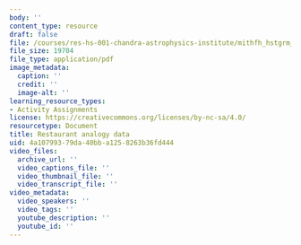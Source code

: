 ```yaml
---
body: ''
content_type: resource
draft: false
file: /courses/res-hs-001-chandra-astrophysics-institute/mithfh_hstgrm_rest_tmng.pdf
file_size: 19704
file_type: application/pdf
image_metadata:
  caption: ''
  credit: ''
  image-alt: ''
learning_resource_types:
- Activity Assignments
license: https://creativecommons.org/licenses/by-nc-sa/4.0/
resourcetype: Document
title: Restaurant analogy data
uid: 4a107993-79da-40bb-a125-8263b36fd444
video_files:
  archive_url: ''
  video_captions_file: ''
  video_thumbnail_file: ''
  video_transcript_file: ''
video_metadata:
  video_speakers: ''
  video_tags: ''
  youtube_description: ''
  youtube_id: ''
---
```

